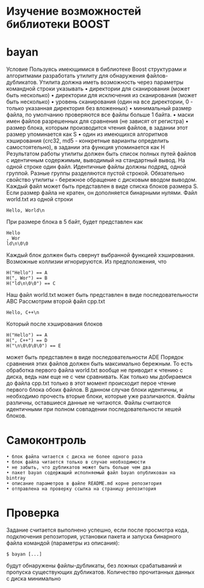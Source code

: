 # Изучение возможностей библиотеки BOOST
# bayan
Условие
Пользуясь имеющимися в библиотеке Boost структурами и алгоритмами
разработать утилиту для обнаружения файлов-дубликатов.
Утилита должна иметь возможность через параметры командной строки
указывать
• директории для сканирования (может быть несколько)
• директории для исключения из сканирования (может быть несколько)
• уровень сканирования (один на все директории, 0 - только указанная
директория без вложенных)
• минимальный размер файла, по умолчанию проверяются все файлы
больше 1 байта.
• маски имен файлов разрешенных для сравнения (не зависят от
регистра)
• размер блока, которым производится чтения файлов, в задании этот
размер упоминается как S
• один из имеющихся алгоритмов хэширования (crc32, md5 -
конкретные варианты определить самостоятельно), в задании
эта функция упоминается как H
Результатом работы утилиты должен быть список полных путей файлов
с идентичным содержимым, выводимый на стандартный вывод. На одной
строке один файл. Идентичные файлы должны подряд, одной группой.
Разные группы разделяются пустой строкой.
Обязательно свойство утилиты - бережное обращение с дисковым вводом
выводом. Каждый файл может быть представлен в виде списка блоков
размера S. Если размер файла не кратен, он дополняется бинарными
нулями.
Файл world.txt из одной строки

    Hello, World\n

При размере блока в 5 байт, будет представлен как

    Hello
    , Wor
    ld\n\0\0

Каждый блок должен быть свернут выбранной функцией хэширования.
Возможные коллизии игнорируются. Из предположения, что

    H("Hello") == A
    H(", Wor") == B
    H("ld\n\0\0") == C

Наш файл world.txt может быть представлен в виде последовательности
ABC
Рассмотрим второй файл cpp.txt

    Hello, C++\n

Который после хэширования блоков

    H("Hello") == A  
    H(", C++") == D  
    H("\n\0\0\0\0") == E

может быть представлен в виде последовательности ADE
Порядок сравнения этих файлов должен быть максимально бережным. То
есть обработка первого файла world.txt вообще не приводит к чтению с
диска, ведь нам еще не с чем сравнивать. Как только мы добираемся до
файла cpp.txt только в этот момент происходит перое чтение первого блока
обоих файлов. В данном случае блоки идентичны, и необходимо прочесть
вторые блоки, которые уже различаются. Файлы различны, оставшиеся
данные не читаются.
Файлы считаются идентичными при полном совпадении последовательности
хешей блоков.

# Самоконтроль

    • блок файла читается с диска не более одного раза
    • блок файла читается только в случае необходимости
    • не забыть, что дубликатов может быть больше чем два
    • пакет bayan содержащий исполняемый файл bayan опубликован на
    bintray
    • описание параметров в файле README.md корне репозитория
    • отправлена на проверку ссылка на страницу репозитория

# Проверка

Задание считается выполнено успешно, если после просмотра кода,
подключения репозитория, установки пакета и запуска бинарного файла
командой (параметры из описания):

    $ bayan [...]

будут обнаружены файлы-дубликаты, без ложных срабатываний и
пропуска существующих дубликатов.
Количество прочитанных данных с диска минимально
